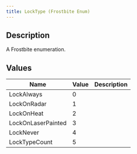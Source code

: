 ```yaml
---
title: LockType (Frostbite Enum)
---
```

## Description

A Frostbite enumeration.

## Values

| Name               | Value | Description |
| ------------------ | ----- | ----------- |
| LockAlways         | 0     |             |
| LockOnRadar        | 1     |             |
| LockOnHeat         | 2     |             |
| LockOnLaserPainted | 3     |             |
| LockNever          | 4     |             |
| LockTypeCount      | 5     |             |
